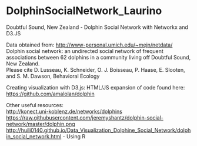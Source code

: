 # DolphinSocialNetwork_Laurino
Doubtful Sound, New Zealand - Dolphin Social Network with Networkx and D3.JS

Data obtained from: http://www-personal.umich.edu/~mejn/netdata/ <br>
Dolphin social network: an undirected social network of frequent associations between 62 dolphins in a community living off Doubtful Sound, New Zealand. <br>
Please cite D. Lusseau, K. Schneider, O. J. Boisseau, P. Haase, E. Slooten, and S. M. Dawson, Behavioral Ecology

Creating visualization with D3.js:
HTML/JS expansion of code found here: https://github.com/amalolan/dolphin

Other useful resources: <br>
http://konect.uni-koblenz.de/networks/dolphins <br>
https://raw.githubusercontent.com/jeremyshantz/dolphin-social-network/master/dolphin.png <br>
http://huili0140.github.io/Data_Visualization_Dolphine_Social_Network/dolphin_social_network.html - Using R 
